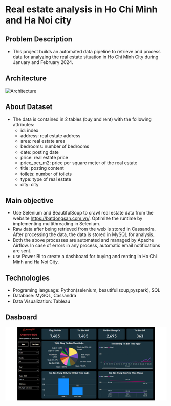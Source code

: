 # Real estate analysis in Ho Chi Minh and Ha Noi city

## Problem Description
 - This project builds an automated data pipeline to retrieve and process data for analyzing the real estate situation in Ho Chi Minh City during January and February 2024.
## Architecture
![Architecture](image/BDS_KienTruc.drawio.png)
## About Dataset
- The data is contained in 2 tables (buy and rent) with the following attributes:
   - id: index
   - address: real estate address
   - area: real estate area
   - bedrooms: number of bedrooms
   - date: posting date
   - price: real estate price
   - price_per_m2: price per square meter of the real estate
   - title: posting content
   - toilets: number of toilets
   - type: type of real estate
   - city:  city
## Main objective
- Use Selenium and BeautifulSoup to crawl real estate data from the website https://batdongsan.com.vn/. Optimize the runtime by implementing multithreading in Selenium.
- Raw data after being retrieved from the web is stored in Cassandra. After processing the data, the data is stored in MySQL for analysis..
- Both the above processes are automated and managed by Apache Airflow. In case of errors in any process, automatic email notifications are sent.
- use Power Bi to create a dashboard for buying and renting in Ho Chi Minh and Ha Noi City.
## Technologies  
  - Programing language: Python(selenium, beautifullsoup,pyspark), SQL
  - Database: MySQL, Cassandra
  - Data Visualization: Tableau

## Dasboard
![Dashboard](image/Dashboard2.png)
